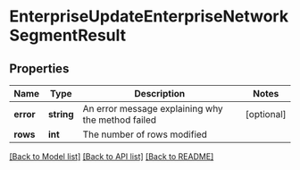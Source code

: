 # EnterpriseUpdateEnterpriseNetworkSegmentResult

## Properties
Name | Type | Description | Notes
------------ | ------------- | ------------- | -------------
**error** | **string** | An error message explaining why the method failed | [optional] 
**rows** | **int** | The number of rows modified | 

[[Back to Model list]](../README.md#documentation-for-models) [[Back to API list]](../README.md#documentation-for-api-endpoints) [[Back to README]](../README.md)


